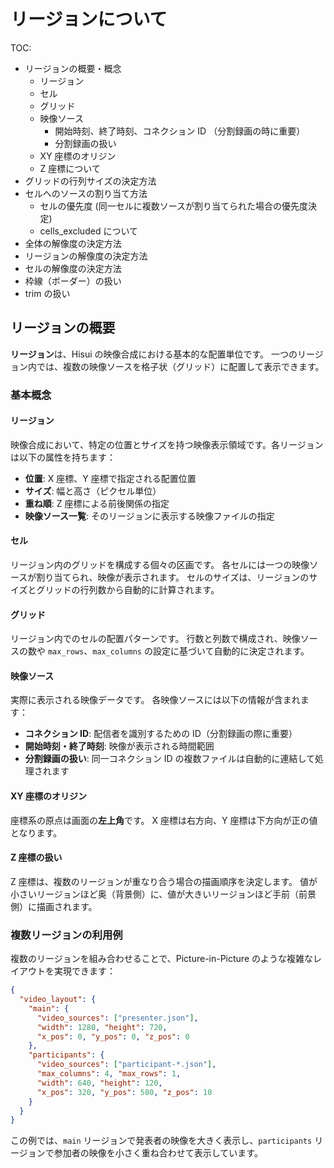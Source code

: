 # リージョンについて

TOC:
- リージョンの概要・概念
  - リージョン
  - セル
  - グリッド
  - 映像ソース
    - 開始時刻、終了時刻、コネクション ID （分割録画の時に重要）
    - 分割録画の扱い
  - XY 座標のオリジン
  - Z 座標について
- グリッドの行列サイズの決定方法
- セルへのソースの割り当て方法
  - セルの優先度 (同一セルに複数ソースが割り当てられた場合の優先度決定)
  - cells_excluded について
- 全体の解像度の決定方法
- リージョンの解像度の決定方法
- セルの解像度の決定方法
- 枠線（ボーダー）の扱い
- trim の扱い

## リージョンの概要

**リージョン**は、Hisui の映像合成における基本的な配置単位です。
一つのリージョン内では、複数の映像ソースを格子状（グリッド）に配置して表示できます。

### 基本概念

#### リージョン

映像合成において、特定の位置とサイズを持つ映像表示領域です。各リージョンは以下の属性を持ちます：
- **位置**: X 座標、Y 座標で指定される配置位置
- **サイズ**: 幅と高さ（ピクセル単位）
- **重ね順**: Z 座標による前後関係の指定
- **映像ソース一覧**: そのリージョンに表示する映像ファイルの指定

#### セル

リージョン内のグリッドを構成する個々の区画です。
各セルには一つの映像ソースが割り当てられ、映像が表示されます。
セルのサイズは、リージョンのサイズとグリッドの行列数から自動的に計算されます。

#### グリッド

リージョン内でのセルの配置パターンです。
行数と列数で構成され、映像ソースの数や `max_rows`、`max_columns` の設定に基づいて自動的に決定されます。

#### 映像ソース

実際に表示される映像データです。
各映像ソースには以下の情報が含まれます：
- **コネクション ID**: 配信者を識別するための ID（分割録画の際に重要）
- **開始時刻・終了時刻**: 映像が表示される時間範囲
- **分割録画の扱い**: 同一コネクション ID の複数ファイルは自動的に連結して処理されます

#### XY 座標のオリジン

座標系の原点は画面の**左上角**です。
X 座標は右方向、Y 座標は下方向が正の値となります。

#### Z 座標の扱い

Z 座標は、複数のリージョンが重なり合う場合の描画順序を決定します。
値が小さいリージョンほど奥（背景側）に、値が大きいリージョンほど手前（前景側）に描画されます。

### 複数リージョンの利用例

複数のリージョンを組み合わせることで、Picture-in-Picture のような複雑なレイアウトを実現できます：

```json
{
  "video_layout": {
    "main": {
      "video_sources": ["presenter.json"],
      "width": 1280, "height": 720,
      "x_pos": 0, "y_pos": 0, "z_pos": 0
    },
    "participants": {
      "video_sources": ["participant-*.json"],
      "max_columns": 4, "max_rows": 1,
      "width": 640, "height": 120,
      "x_pos": 320, "y_pos": 580, "z_pos": 10
    }
  }
}
```

この例では、`main` リージョンで発表者の映像を大きく表示し、`participants` リージョンで参加者の映像を小さく重ね合わせて表示しています。

